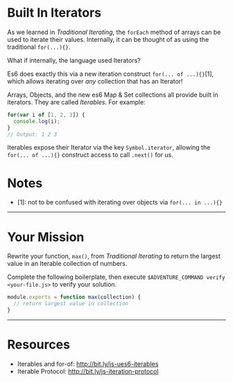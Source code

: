 # Built In Iterators

As we learned in _Traditional Iterating_, the `forEach` method of arrays can be
used to iterate their values. Internally, it can be thought of as using the
traditional `for(...){}`.

What if internally, the language used Iterators?

Es6 does exactly this via a new iteration construct `for(... of ...){}`[1], which
allows iterating over _any_ collection that has an Iterator!

Arrays, Objects, and the new es6 Map & Set collections all provide built in
iterators. They are called _Iterables_. For example:

```js
for(var i of [1, 2, 3]) {
  console.log(i);
}
// Output: 1 2 3
```

Iterables expose their Iterator via the key `Symbol.iterator`, allowing the
`for(... of ...){}` construct access to call `.next()` for us.

# Notes

 * [1]: not to be confused with iterating over objects via `for(... in ...){}`

----

# Your Mission

Rewrite your function, `max()`, from _Traditional Iterating_ to return the largest
value in an Iterable collection of numbers.

Complete the following boilerplate, then execute
`$ADVENTURE_COMMAND verify <your-file.js>` to verify your solution.

```js
module.exports = function max(collection) {
  // return largest value in collection
}
```

----

# Resources

 * Iterables and for-of: http://bit.ly/js-ues6-iterables
 * Iterable Protocol: http://bit.ly/js-iteration-protocol
